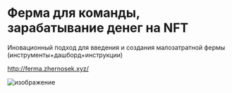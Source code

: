
# Ферма для команды, зарабатывание денег на NFT

Иновационный подход для введения и создания малозатратной фермы (инструменты+дашборд+инструкции) 

http://ferma.zhernosek.xyz/

![изображение](https://user-images.githubusercontent.com/17593539/211881801-90746156-77c9-4429-82f1-6f949a3a8521.png)
